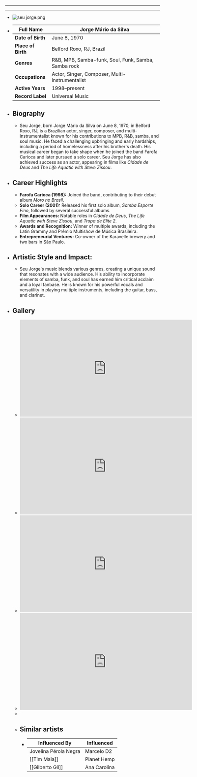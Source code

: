 ---
---



- ---
  ---
- ![seu jorge.png](../assets/seu_jorge_1717740186487_0.png)
- | **Full Name**     | Jorge Mário da Silva                  |
  |-------------------|--------------------------------------|
  | **Date of Birth** | June 8, 1970                         |
  | **Place of Birth**| Belford Roxo, RJ, Brazil             |
  | **Genres**        | R&B, MPB, Samba-funk, Soul, Funk, Samba, Samba rock |
  | **Occupations**   | Actor, Singer, Composer, Multi-instrumentalist |
  | **Active Years**  | 1998–present                        |
  | **Record Label**  | Universal Music                     |
- ## **Biography**
	- Seu Jorge, born Jorge Mário da Silva on June 8, 1970, in Belford Roxo, RJ, is a Brazilian actor, singer, composer, and multi-instrumentalist known for his contributions to MPB, R&B, samba, and soul music. He faced a challenging upbringing and early hardships, including a period of homelessness after his brother's death. His musical career began to take shape when he joined the band Farofa Carioca and later pursued a solo career. Seu Jorge has also achieved success as an actor, appearing in films like *Cidade de Deus* and *The Life Aquatic with Steve Zissou*.
- ## **Career Highlights**
	- **Farofa Carioca (1998):** Joined the band, contributing to their debut album *Moro no Brasil*.
	- **Solo Career (2001):** Released his first solo album, *Samba Esporte Fino*, followed by several successful albums.
	- **Film Appearances:** Notable roles in *Cidade de Deus*, *The Life Aquatic with Steve Zissou*, and *Tropa de Elite 2*.
	- **Awards and Recognition:** Winner of multiple awards, including the Latin Grammy and Prêmio Multishow de Música Brasileira.
	- **Entrepreneurial Ventures:** Co-owner of the Karavelle brewery and two bars in São Paulo.
- ## **Artistic Style and Impact:**
	- Seu Jorge's music blends various genres, creating a unique sound that resonates with a wide audience. His ability to incorporate elements of samba, funk, and soul has earned him critical acclaim and a loyal fanbase. He is known for his powerful vocals and versatility in playing multiple instruments, including the guitar, bass, and clarinet.
- ## **Gallery**
	- <iframe width="560" height="315" src="https://www.youtube.com/embed/AwA-rWdPi-g?si=Hxpa2kx1YOcX2IaW" title="YouTube video player" frameborder="0" allow="accelerometer; autoplay; clipboard-write; encrypted-media; gyroscope; picture-in-picture; web-share" referrerpolicy="strict-origin-when-cross-origin" allowfullscreen></iframe>
	- <iframe width="560" height="315" src="https://www.youtube.com/embed/prNwKbJNL2g?si=w58X16Q91sP2QmW6" title="YouTube video player" frameborder="0" allow="accelerometer; autoplay; clipboard-write; encrypted-media; gyroscope; picture-in-picture; web-share" referrerpolicy="strict-origin-when-cross-origin" allowfullscreen></iframe>
	- <iframe width="560" height="315" src="https://www.youtube.com/embed/PJkQtr5TRaA?si=_4veomDo-JPYjLwh" title="YouTube video player" frameborder="0" allow="accelerometer; autoplay; clipboard-write; encrypted-media; gyroscope; picture-in-picture; web-share" referrerpolicy="strict-origin-when-cross-origin" allowfullscreen></iframe>
	- <iframe width="560" height="315" src="https://www.youtube.com/embed/eWzz_bYLRBA?si=ICQ1CwZHMDZEATz1" title="YouTube video player" frameborder="0" allow="accelerometer; autoplay; clipboard-write; encrypted-media; gyroscope; picture-in-picture; web-share" referrerpolicy="strict-origin-when-cross-origin" allowfullscreen></iframe>
	-
	- ## Similar artists
		- | Influenced By       | Influenced            |
		  |---------------------|-----------------------|
		  | Jovelina Pérola Negra | Marcelo D2       |
		  | [[Tim Maia]]         | Planet Hemp          |
		  | [[Gilberto Gil]]     | Ana Carolina         |